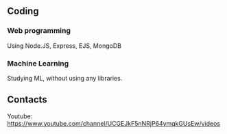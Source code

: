 ## Coding

### Web programming
Using Node.JS, Express, EJS, MongoDB

### Machine Learning
Studying ML, without using any libraries.

## Contacts
Youtube: https://www.youtube.com/channel/UCGEJkF5nNRjP64ymqkGUsEw/videos

<!--
**shrimpk/shrimpk** is a ✨ _special_ ✨ repository because its `README.md` (this file) appears on your GitHub profile.

Here are some ideas to get you started:

- 🔭 I’m currently working on ...
- 🌱 I’m currently learning ...
- 👯 I’m looking to collaborate on ...
- 🤔 I’m looking for help with ...
- 💬 Ask me about ...
- 📫 How to reach me: ...
- 😄 Pronouns: ...
- ⚡ Fun fact: ...
-->
